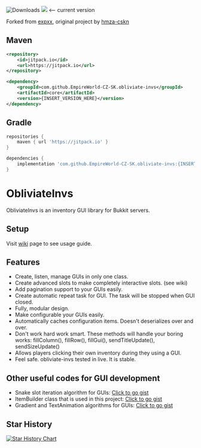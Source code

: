 ![Downloads](https://jitpack.io/v/EmpireWorld-CZ-SK/obliviate-invs/month.svg) [![](https://jitpack.io/v/EmpireWorld-CZ-SK/obliviate-invs.svg)](https://jitpack.io/#EmpireWorld-CZ-SK/obliviate-invs) <-- current version

Forked from [expxx](https://github.com/expxx/obliviate-invs), original project by [hmza-cskn](https://github.com/hamza-cskn/obliviate-invs)

## Maven

```xml
<repository>
    <id>jitpack.io</id>
    <url>https://jitpack.io</url>
</repository>

<dependency>
    <groupId>com.github.EmpireWorld-CZ-SK.obliviate-invs</groupId>
    <artifactId>core</artifactId>
    <version>{INSERT_VERSION_HERE}</version>
</dependency>
```
## Gradle
```gradle
repositories {
    maven { url 'https://jitpack.io' }
}

dependencies {
    implementation 'com.github.EmpireWorld-CZ-SK.obliviate-invs:{INSERT_VERSION_HERE}'
}
```

# ObliviateInvs

ObliviateInvs is an inventory GUI library for Bukkit servers.

## Setup

Visit [wiki](https://github.com/Obliviated/obliviate-invs/wiki/) page to see usage guide.

## Features

- Create, listen, manage GUIs in only one class.
- Create advanced slots to make completely interactive slots. (see wiki)
- Add pagination support to your GUIs easily.
- Create automatic repeat task for GUI. The task will be stopped when GUI closed.
- Fully, modular design.
- Make configurable your GUIs easily.
- Automatically caches configuration items. Doesn't deserializes over and over.
- Don't work hard work smart. These methods will handle your boring works: fillColumn(), fillRow(), fillGui(), sendTitleUpdate(), sendSizeUpdate()
- Allows players clicking their own inventory during they using a GUI.
- Feel safe. obliviate-invs tested in live. It is stable.

## Other useful codes for GUI development

* Snake slot iteration algorithm for
  GUIs: [Click to go gist](https://gist.github.com/hamza-cskn/67c241c099d26e933a7662ba906322ce)
* ItemBuilder class that is used in this
  project: [Click to go gist](https://gist.github.com/hamza-cskn/af71812e9235025be348f2600502d6cd)
* Gradient and TextAnimation algorithms for
  GUIs: [Click to go gist](https://gist.github.com/hamza-cskn/c741466e33bb359210de3a24bb52c7c6)

## Star History

<a href="https://star-history.com/#hamza-cskn/obliviate-invs&Date">
  <picture>
    <source media="(prefers-color-scheme: dark)" srcset="https://api.star-history.com/svg?repos=hamza-cskn/obliviate-invs&type=Date&theme=dark" />
    <source media="(prefers-color-scheme: light)" srcset="https://api.star-history.com/svg?repos=hamza-cskn/obliviate-invs&type=Date" />
    <img alt="Star History Chart" src="https://api.star-history.com/svg?repos=hamza-cskn/obliviate-invs&type=Date" />
  </picture>
</a>

